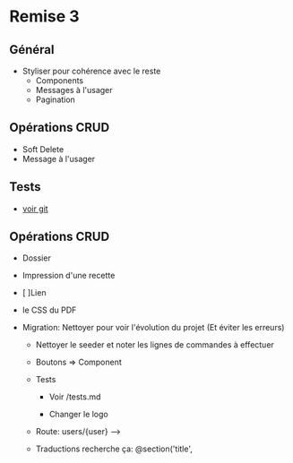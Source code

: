 # Remise 3

## Général

  - Styliser pour cohérence avec le reste
    - Components
    - Messages à l'usager
    - Pagination

## Opérations CRUD
  - Soft Delete
  - Message à l'usager


## Tests

  - [voir git](https://github.com/CollRen/recetteP24/issues)

## Opérations CRUD

  - Dossier
- Impression d'une recette
 - [ ]Lien
- le CSS du PDF
- Migration: Nettoyer pour voir l'évolution du projet (Et éviter les erreurs)

  - Nettoyer le seeder et noter les lignes de commandes à effectuer

  - Boutons => Component

  - Tests
    - Voir /tests.md

    - Changer le logo

  - Route: users/{user} --> 
  -  Traductions recherche ça: @section('title',
